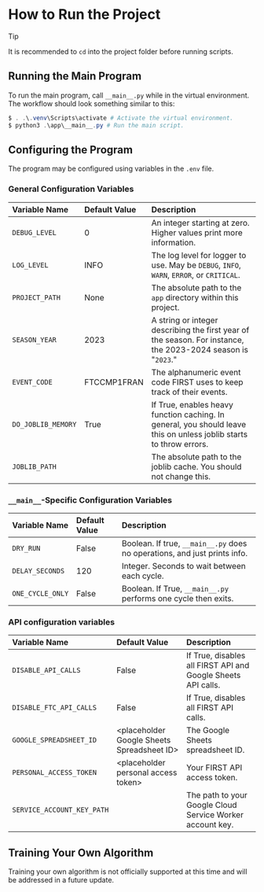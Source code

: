 # How to Run the Project


> [!Tip]
> It is recommended to `cd` into the project folder before running scripts.


## Running the Main Program
To run the main program, call `__main__.py` while in the virtual environment. The workflow should look something similar to this:

```powershell
$ . .\.venv\Scripts\activate # Activate the virtual environment.
$ python3 .\app\__main__.py # Run the main script.
```

## Configuring the Program
<!-- TODO: Should this be put in it's own page? -->
The program may be configured using variables in the `.env` file.

### General Configuration Variables
| Variable Name | Default Value | Description |
| :------------ | :------------ | :---------- |
| `DEBUG_LEVEL` | 0             | An integer starting at zero. Higher values print more information. |
| `LOG_LEVEL`   | INFO          | The log level for logger to use. May be `DEBUG`, `INFO`, `WARN`, `ERROR`, or `CRITICAL`. |
| `PROJECT_PATH` | None | The absolute path to the `app` directory within this project. |
| `SEASON_YEAR` | 2023 | A string or integer describing the first year of the season. For instance, the 2023-2024 season is "`2023`." |
| `EVENT_CODE` | FTCCMP1FRAN | The alphanumeric event code FIRST uses to keep track of their events. |
| `DO_JOBLIB_MEMORY` | True   | If True, enables heavy function caching. In general, you should leave this on unless joblib starts to throw errors. |
| `JOBLIB_PATH` |  | The absolute path to the joblib cache. You should not change this. |


### `__main__`-Specific Configuration Variables
| Variable Name | Default Value | Description |
| :------------ | :------------ | :---------- |
| `DRY_RUN` | False | Boolean. If true, `__main__.py` does no operations, and just prints info. |
| `DELAY_SECONDS` | 120 | Integer. Seconds to wait between each cycle. |
| `ONE_CYCLE_ONLY` | False | Boolean. If True, `__main__.py` performs one cycle then exits. |


### API configuration variables
| Variable Name | Default Value | Description |
| :----------------------- | :----- | :---------- |
| `DISABLE_API_CALLS`      | False  | If True, disables all FIRST API and Google Sheets API calls. |
| `DISABLE_FTC_API_CALLS`  | False  | If True, disables all FIRST API calls. |
| `GOOGLE_SPREADSHEET_ID` | \<placeholder Google Sheets Spreadsheet ID\> | The Google Sheets spreadsheet ID. |
| `PERSONAL_ACCESS_TOKEN` | \<placeholder personal access token\> | Your FIRST API access token. |
| `SERVICE_ACCOUNT_KEY_PATH` | | The path to your Google Cloud Service Worker account key. |


## Training Your Own Algorithm
Training your own algorithm is not officially supported at this time and will be addressed in a future update.

